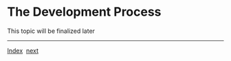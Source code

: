 # The Development Process

This topic will be finalized later


---
[Index](Index.md)&nbsp;&nbsp;[next](KeepUpToDate.md)
